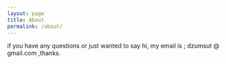```yaml
---
layout: page
title: About
permalink: /about/
---
```


if you have any questions or just wanted to say hi, my email is ; dzumsut @ gmail.com ,thanks.
